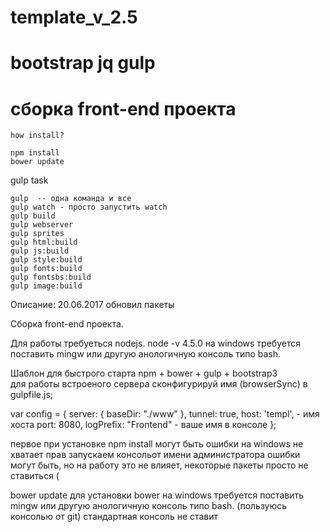 # template_v_2.5
# bootstrap jq  gulp
# сборка front-end проекта
```
how install?

npm install 
bower update

```
gulp task
```
gulp  -- одна команда и все 
gulp watch - просто запустить watch
gulp build
gulp webserver  
gulp sprites
gulp html:build
gulp js:build
gulp style:build
gulp fonts:build
gulp fontsbs:build
gulp image:build
```
Описание:
20.06.2017  обновил пакеты

Сборка front-end проекта.

Для работы требуеться nodejs.
node -v 4.5.0 
на windows требуется поставить mingw или другую анологичную консоль типо bash.

Шаблон для быстрого старта npm + bower + gulp  + bootstrap3  
для работы встроеного сервера сконфигурируй имя (browserSync) в gulpfile.js; 

var config = {
    server: {
        baseDir: "./www"
    },
    tunnel: true,
    host: 'templ',  - имя хоста 
    port: 8080,
    logPrefix: "Frontend" - ваше имя в консоле 
};



первое при установке 
npm install 
могут быть ошибки на windows не хватает прав запускаем консольот имени администратора
ошибки могут быть, но на работу это не влияет, некоторые пакеты просто не ставиться (

bower update
для установки bower на windows требуется поставить mingw или другую анологичную консоль типо bash. (пользуюсь консолью от git) 
стандартная консоль не ставит

